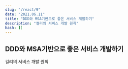 ```yaml
---
slug: "/react/9"
date: "2021.06.11"
title: "DDD와 MSA기반으로 좋은 서비스 개발하기"
description: "컬리의 서비스 개발 원칙"
hash: []
---
```


## DDD와 MSA기반으로 좋은 서비스 개발하기

컬리의 서비스 개발 원칙
